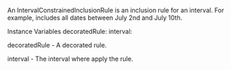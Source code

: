 An IntervalConstrainedInclusionRule is an inclusion rule for an interval. For example, includes all dates between July 2nd and July 10th.

Instance Variables
	decoratedRule:		<InclusionRule>
	interval:			<Interval>

decoratedRule
	- A decorated rule.

interval
	- The interval where apply the rule.
